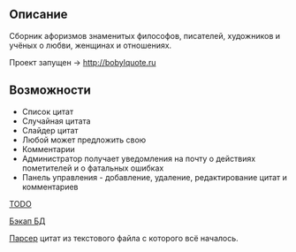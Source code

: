 ## Описание
Сборник афоризмов знаменитых философов, писателей, художников и учёных о любви, женщинах и отношениях.

Проект запущен -> http://bobylquote.ru

## Возможности
* Список цитат
* Случайная цитата
* Слайдер цитат
* Любой может предложить свою
* Комментарии
* Администратор получает уведомления на почту о действиях пометителей и о фатальных ошибках
* Панель управления - добавление, удаление, редактирование цитат и комментариев

[TODO](/TODO.md)

[Бэкап БД](/backup/db.sql)

[Парсер](/parser) цитат из текстового файла с которого всё началось.
